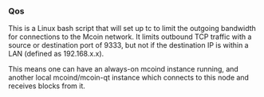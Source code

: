 ### Qos ###

This is a Linux bash script that will set up tc to limit the outgoing bandwidth for connections to the Mcoin network. It limits outbound TCP traffic with a source or destination port of 9333, but not if the destination IP is within a LAN (defined as 192.168.x.x).

This means one can have an always-on mcoind instance running, and another local mcoind/mcoin-qt instance which connects to this node and receives blocks from it.
